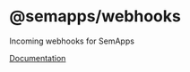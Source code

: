 # @semapps/webhooks

Incoming webhooks for SemApps

[Documentation](https://semapps.org/docs/middleware/webhooks)
